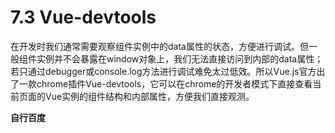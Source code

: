 # 7.3 Vue-devtools

在开发时我们通常需要观察组件实例中的data属性的状态，方便进行调试。但一般组件实例并不会暴露在window对象上，我们无法直接访问到内部的data属性；若只通过debugger或console.log方法进行调试难免太过低效。所以Vue.js官方出了一款chrome插件Vue-devtools，它可以在chrome的开发者模式下直接查看当前页面的Vue实例的组件结构和内部属性，方便我们直接观测。

**自行百度**